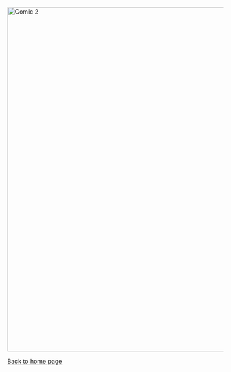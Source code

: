 <img src="https://nicolascuello.github.io/Stellar-MADE/images/comics_ES/comics_es002.jpeg" alt="Comic 2" width="800"/>

[Back to home page](https://nicolascuello.github.io/Stellar-MADE/)